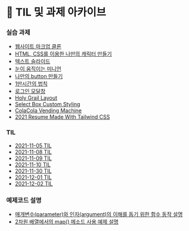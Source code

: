# 📝 TIL 및 과제 아카이브
### 실습 과제
<ul>
<li>
  <a href="https://dahhnym.github.io/likelion_front_end_school/Day03/%EA%B3%BC%EC%A0%9C_002.html" target="_blank">웹사이트 마크업 클론</a>
</li>
<li>
  <a href="https://dahhnym.github.io/likelion_front_end_school/Day05/character_creating_with_html_css.html" target="_blank">HTML, CSS를 이용한 나만의 캐릭터 만들기</a>
</li>
<li>
  <a href="https://dahhnym.github.io/likelion_front_end_school/Day07/082_animation_translateY_text_slide.html" target="_blank">텍스트 슬라이드</a>
</li>
<li>
  <a href="https://dahhnym.github.io/likelion_front_end_school/Day08/085_mysvgicon.html" target="_blank">눈이 움직이는 미니언</a>
</li>
<li>
  <a href="https://dahhnym.github.io/likelion_front_end_school/Day09/button_나만의_버튼만들기.html" target="_blank">나만의 button 만들기</a>
</li>
<li>
  <a href="https://dahhnym.github.io/likelion_front_end_school/Day09/10000hours/index.html" target="_blank">1만시간의 법칙</a>
</li>
<li>
  <a href="https://dahhnym.github.io/likelion_front_end_school/Day11/practice/css_architecture_sign_in_modal.html" target="_blank">로그인 모달창</a>
</li>
<li>
  <a href="https://dahhnym.github.io/likelion_front_end_school/Day12/holy_grail_layout_practice.html" target="_blank">Holy Grail Layout</a>
</li>
<li>
  <a href="https://dahhnym.github.io/likelion_front_end_school/Day16/custom_select.html" target="_blank">Select Box Custom Styling</a>
</li>
<li>
  <a href="https://dahhnym.github.io/vending-machine/index.html" target="_blank">ColaCola Vending Machine</a>
</li>    
<li>
  <a href="https://dahhnym.github.io/likelion_front_end_school/assignment/resume/resume.html" target="_blank">2021 Resume Made With Tailwind CSS</a>
</li>    
</ul>

### TIL
<ul>
    <li>
      <a href="https://github.com/dahhnym/likelion_front_end_school/blob/main/Day06/readme.md" target="_blank">2021-11-05 TIL</a>
    </li>
    <li>
      <a href="https://github.com/dahhnym/likelion_front_end_school/blob/main/Day07/readme.md" target="_blank">2021-11-08 TIL</a>
    </li>
    <li>
      <a href="https://github.com/dahhnym/likelion_front_end_school/blob/main/Day08/readme.md" target="_blank">2021-11-09 TIL</a>
    </li>
    <li>
      <a href="https://github.com/dahhnym/likelion_front_end_school/blob/main/Day09/readme.md" target="_blank">2021-11-10 TIL</a>
    </li>
    <li>
      <a href="https://github.com/dahhnym/likelion_front_end_school/blob/main/javascript/2021-11-30-TIL.md" target="_blank">2021-11-30 TIL</a>
    </li>
    <li>
      <a href="https://github.com/dahhnym/likelion_front_end_school/blob/main/javascript/2021-12-01-TIL.md" target="_blank">2021-12-01 TIL</a>
    </li>
    <li>
      <a href="https://github.com/dahhnym/likelion_front_end_school/blob/main/javascript/2021-12-02-TIL.md" target="_blank">2021-12-02 TIL</a>
    </li>
  
</ul>

### 예제코드 설명
<ul>
  <li>
      <a href="https://github.com/dahhnym/likelion_front_end_school/blob/main/javascript/function_param_arg.js" target="_blank">매개변수(parameter)와 인자(argument)의 이해를 돕기 위한 함수 동작 설명</a>
    </li>
    <li>
      <a href="https://github.com/dahhnym/likelion_front_end_school/blob/main/javascript/map_method.md" target="_blank">2차원 배열에서의 map() 메소드 사용 예제 설명</a>
    </li>
</ul>